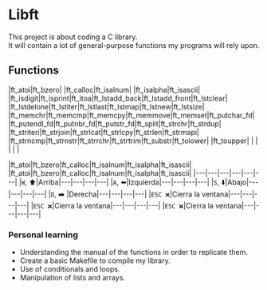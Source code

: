 # Libft 
<p>
This project is about coding a C library.<br>
It will contain a lot of general-purpose functions my programs will rely upon.
</p>

## Functions
|ft_atoi|ft_bzero|
|ft_calloc|ft_isalnum|
|ft_isalpha|ft_isascii|
|ft_isdigit|ft_isprint|ft_itoa|ft_lstadd_back|ft_lstadd_front|ft_lstclear|
|ft_lstdelone|ft_lstiter|ft_lstlast|ft_lstmap|ft_lstnew|ft_lstsize|
|ft_memchr|ft_memcmp|ft_memcpy|ft_memmove|ft_memset|ft_putchar_fd|
|ft_putendl_fd|ft_putnbr_fd|ft_putstr_fd|ft_split|ft_strchr|ft_strdup|
|ft_striteri|ft_strjoin|ft_strlcat|ft_strlcpy|ft_strlen|ft_strmapi|
|ft_strncmp|ft_strnstr|ft_strrchr|ft_strtrim|ft_substr|ft_tolower|
|ft_toupper| | | | | |

|ft_atoi|ft_bzero|ft_calloc|ft_isalnum|ft_isalpha|ft_isascii|
|ft_atoi|ft_bzero|ft_calloc|ft_isalnum|ft_isalpha|ft_isascii|
|---|---|---|---|---|---|
|`W`, ⬆️|Arriba|---|---|---|---|
|`A`, ⬅️|Izquierda|---|---|---|---|
|`S`, ⬇️|Abajo|---|---|---|---|
|`D`,  ➡️ |Derecha|---|---|---|---|
|`ESC ❌`|Cierra la ventana|---|---|---|---|
|`ESC ❌`|Cierra la ventana|---|---|---|---|
|`ESC ❌`|Cierra la ventana|---|---|---|---|

### Personal learning
* Understanding the manual of the functions in order to replicate them.
* Create a basic Makefile to compile my library. 
* Use of conditionals and loops.
* Manipulation of lists and arrays.
